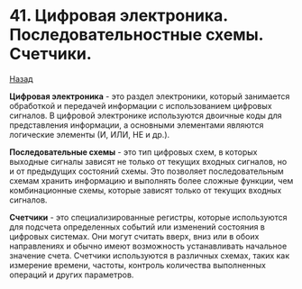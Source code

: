 # 41. Цифровая электроника. Последовательностные схемы. Счетчики.

[Назад](EISX.md)

**Цифровая электроника** - это раздел электроники, который занимается обработкой и передачей информации с использованием цифровых сигналов. В цифровой электронике используются двоичные коды для представления информации, а основными элементами являются логические элементы (И, ИЛИ, НЕ и др.).

**Последовательные схемы** - это тип цифровых схем, в которых выходные сигналы зависят не только от текущих входных сигналов, но и от предыдущих состояний схемы. Это позволяет последовательным схемам хранить информацию и выполнять более сложные функции, чем комбинационные схемы, которые зависят только от текущих входных сигналов.

**Счетчики** - это специализированные регистры, которые используются для подсчета определенных событий или изменений состояния в цифровых системах. Они могут считать вверх, вниз или в обоих направлениях и обычно имеют возможность устанавливать начальное значение счета. Счетчики используются в различных схемах, таких как измерение времени, частоты, контроль количества выполненных операций и других параметров.
